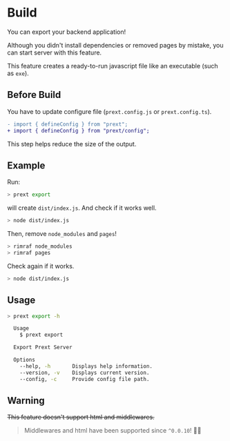 # Build

You can export your backend application!

Although you didn't install dependencies or removed pages by mistake, you can start server with this feature.

This feature creates a ready-to-run javascript file like an executable (such as `exe`).

## Before Build

You have to update configure file (`prext.config.js` or `prext.config.ts`).

```diff
- import { defineConfig } from "prext";
+ import { defineConfig } from "prext/config";
```

This step helps reduce the size of the output.

## Example

Run:

```bash
> prext export
```

will create `dist/index.js`. And check if it works well.

```bash
> node dist/index.js
```

Then, remove `node_modules` and `pages`!

```bash
> rimraf node_modules
> rimraf pages
```

Check again if it works.

```bash
> node dist/index.js
```

## Usage

```bash
> prext export -h

  Usage
    $ prext export

  Export Prext Server

  Options
    --help, -h       Displays help information.
    --version, -v    Displays current version.
    --config, -c     Provide config file path.
```

## Warning

~~This feature doesn't support html and middlewares.~~

> Middlewares and html have been supported since `^0.0.10`! 🎉🎉
